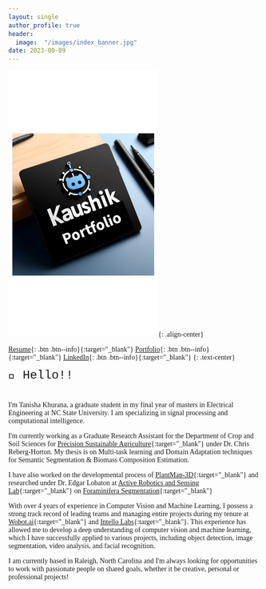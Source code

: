 ```yaml
---
layout: single
author_profile: true
header:
  image:  "/images/index_banner.jpg"
date: 2023-09-09
---
```

<html>
<head>
    <style>
        body {
            font-family: 'Times New Roman', Times, serif;
        }
    </style>
</head>
<body>

</body>
</html>

<img src="https://github.com/psvkaushik/psvkaushik.github.io/blob/main/images/Untitled.png?raw=true" width="300">{: .align-center}

[Resume](https://tanisha1112.github.io/cv/){: .btn .btn--info}{:target="_blank"} [Portfolio](https://tanisha1112.github.io/projects/){: .btn .btn--info}{:target="_blank"} [LinkedIn](https://www.linkedin.com/in/tanisha-khurana/){: .btn .btn--info}{:target="_blank"}
{: .text-center}

<div style="margin-bottom:1cm; font-family: 'Courier New', Courier, monospace;" align="left"><font size="5">👋 Hello!!</font></div>

I'm Tanisha Khurana, a graduate student in my final year of masters in Electrical Engineering at NC State University. I am specializing in signal processing and computational intelligence.

I'm currently working as a Graduate Research Assistant for the Department of Crop and Soil Sciences for [Precision Sustainable Agriculture](https://www.precisionsustainableag.org/){:target="_blank"} under Dr. Chris Reberg-Horton. My thesis is on Multi-task learning and Domain Adaptation techniques for Semantic Segmentation & Biomass Composition Estimation. 

I have also worked on the developmental process of [PlantMap-3D](https://www.precisionsustainableag.org/plantmap3d){:target="_blank"} and researched under Dr. Edgar Lobaton at [Active Robotics and Sensing Lab](https://research.ece.ncsu.edu/aros/){:target="_blank"} on [Foraminifera Segmentation](https://research.ece.ncsu.edu/aros/foram-identification/){:target="_blank"}

With over 4 years of experience in Computer Vision and Machine Learning, I possess a strong track record of leading teams and managing entire projects during my tenure at [Wobot.ai](https://wobot.ai/){:target="_blank"} and [Intello Labs](https://www.intellolabs.com/){:target="_blank"}. This experience has allowed me to develop a deep understanding of computer vision and machine learning, which I have successfully applied to various projects, including object detection, image segmentation, video analysis, and facial recognition.

I am currently based in Raleigh, North Carolina and I'm always looking for opportunities to work with passionate people on shared goals, whether it be creative, personal or professional projects!


